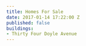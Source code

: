 ```yaml
---
title: Homes For Sale
date: 2017-01-14 17:22:00 Z
published: false
buildings:
- Thirty Four Doyle Avenue
---
```


